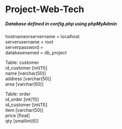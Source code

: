 # Project-Web-Tech

<h5>Database defined in config.php using phpMyAdmin</h5>
<p>hostnameorservername = localhost
  <br>
  serverusername = root
  <br>
  serverpassword = 
  <br>
  databasenamed = db_project
</p>

<p>Table: customer<br>
  id_customer [int(11)]<br>
  name [varchar(50)]<br>
  address [varchar(50)]<br>
  area [varchar(50)]<br>
</p>

<p>Table: order<br>
  id_order [int(11)]<br>
  id_customer [int(11)]<br>
  item [varchar(50)]<br>
  price [float]<br>
  qty [smallint(6)]<br>
</p>
